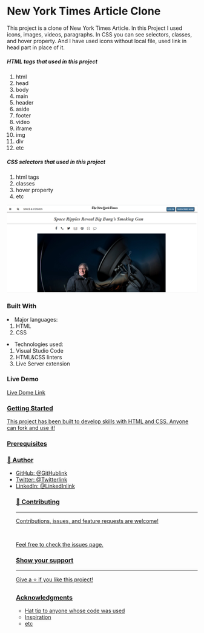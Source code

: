 # New York Times Article Clone

This project is a clone of New York Times Article. In this Project I used icons, images, videos, paragraphs. In CSS you can see selectors, classes, and hover property. And I have used icons without local file, used link in head part in place of it.

<h5>HTML tags that used in this project</h5>
<ol>
<li>html</li>
<li>head</li>
<li>body</li>
<li>main</li>
<li>header</li>
<li>aside</li>
<li>footer</li>
<li>video</li>
<li>iframe</li>
<li>img</li>
<li>div</li>
<li>etc</li>
</ol>
<h5>CSS selectors that used in this project</h5>
<ol>
<li>html tags</li>
<li>classes</li>
<li>hover property</li>
<li>etc</li>
</ol>
<img src="/NYT-images/readme.PNG">
<h3>Built With</h3>
    <li>Major languages:
        <ol>
            <li>HTML</li>
            <li>CSS</li>
        </ol>
    </li>
    <li>Technologies used:
        <ol>
            <li>Visual Studio Code</li>
            <li>HTML&CSS linters</li>
            <li>Live Server extension</li>
        </ol>
    </li>
<h3>Live Demo</h3>
    <a href="https://raw.githack.com/AbdumurodovaZulfizar/NYT-article/main-article/index.html">Live Dome Link
<h3>Getting Started</h3>
    <p>This project has been built to develop skills with HTML and CSS. Anyone can fork and use it!
<h3>Prerequisites</h3>



<h3>👤 Author</h3>
<ul>
    <li>GitHub: <a href="https://github.com/AbdumurodovaZulfizar" target="_blank">@GitHublink</li>
    <li>Twitter: <a href="@Zulfiza70357085" target="_blank">@Twitterlink</li>
    <li>LinkedIn: <a href="https://www.linkedin.com/in/zulfizar-abdumurodova-a61527206/" target="_blank">@LinkedInlink</li>
<h3>🤝 Contributing</h3><hr>
    <p>Contributions, issues, and feature requests are welcome!</p>
    <br>
    <p>Feel free to check the issues page.</p>
<h3>Show your support</h3><hr>
    <p>Give a ⭐️ if you like this project!</p>
<h3>Acknowledgments</h3>
    <ul>
        <li>Hat tip to anyone whose code was used</li>
        <li>Inspiration</li>
        <li>etc</li>
    </ul>
